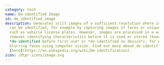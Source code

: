 ```yaml
---
category: tech
name: De-identified Image
id: de_identified_image
description: Generates still images of a sufficient resolution where individuals
  can be identified, for example by capturing images of faces or unique numbers
  such as vehicle license plates. However, images are processed in a way that
  removes identifying characteristics before it is used or stored (known as
  *de-identified before first use* or *de-identified on device*), for example by
  blurring faces using computer vision. Find out more about de-identification
  [here](https://en.wikipedia.org/wiki/De-identification).
icon: /dtpr-icons/image.svg
---
```

